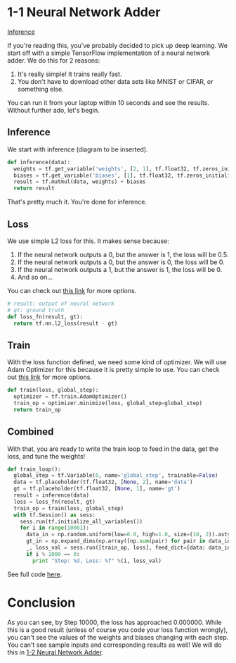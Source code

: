 # 1-1 Neural Network Adder
[Inference](#inference)

If you're reading this, you've probably decided to pick up deep learning. We start off with a simple TensorFlow implementation of a neural network adder. We do this for 2 reasons:

1. It's really simple! It trains really fast.
2. You don't have to download other data sets like MNIST or CIFAR, or something else.

You can run it from your laptop within 10 seconds and see the results. Without further ado, let's begin.

## Inference
We start with inference (diagram to be inserted).
```python
def inference(data):
  weights = tf.get_variable('weights', [2, 1], tf.float32, tf.zeros_initializer)
  biases = tf.get_variable('biases', [1], tf.float32, tf.zeros_initializer)
  result = tf.matmul(data, weights) + biases
  return result
```

That's pretty much it. You're done for inference.

## Loss

We use simple L2 loss for this. It makes sense because: 

1. If the neural network outputs a 0, but the answer is 1, the loss will be 0.5. 
2. If the neural network outputs a 0, but the answer is 0, the loss will be 0. 
3. If the neural network outputs a 1, but the answer is 1, the loss will be 0.
4. And so on...

You can check out [this link](https://www.tensorflow.org/versions/r0.11/api_docs/python/nn.html) for more options. 

```python
# result: output of neural network
# gt: ground truth
def loss_fn(result, gt):
  return tf.nn.l2_loss(result - gt)
```

## Train

With the loss function defined, we need some kind of optimizer. We will use Adam Optimizer for this because it is pretty simple to use. You can check out [this link](https://www.tensorflow.org/versions/r0.11/api_docs/python/train.html#optimizers) for more options.

```python
def train(loss, global_step):
  optimizer = tf.train.AdamOptimizer()
  train_op = optimizer.minimize(loss, global_step=global_step)
  return train_op
```

## Combined

With that, you are ready to write the train loop to feed in the data, get the loss, and tune the weights!

```python
def train_loop():
  global_step = tf.Variable(0, name='global_step', trainable=False)
  data = tf.placeholder(tf.float32, [None, 2], name='data')
  gt = tf.placeholder(tf.float32, [None, 1], name='gt')
  result = inference(data)
  loss = loss_fn(result, gt)
  train_op = train(loss, global_step)
  with tf.Session() as sess:
    sess.run(tf.initialize_all_variables())
    for i in range(10001):
      data_in = np.random.uniform(low=0.0, high=1.0, size=(10, 2)).astype(np.float32)
      gt_in = np.expand_dims(np.array([np.sum(pair) for pair in data_in]).astype(np.float32), axis=1)
      _, loss_val = sess.run([train_op, loss], feed_dict={data: data_in, gt: gt_in})
      if i % 1000 == 0:
        print "Step: %d, Loss: %f" %(i, loss_val)
```

See full code [here](adder1_1.py).

# Conclusion

As you can see, by Step 10000, the loss has approached 0.000000. While this is a good result (unless of course you code your loss function wrongly), you can't see the values of the weights and biases changing with each step. You can't see sample inputs and corresponding results as well! We will do this in [1-2 Neural Network Adder](../1-2-Neural-Network-Adder).
